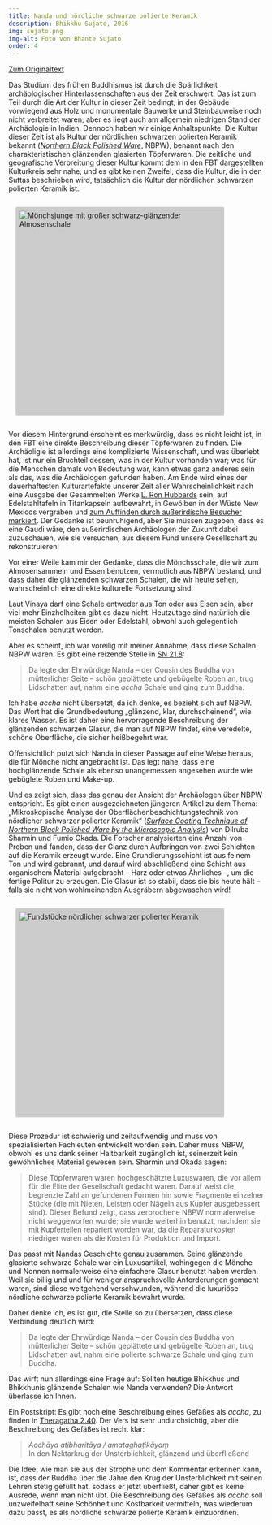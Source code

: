 ```yaml
---
title: Nanda und nördliche schwarze polierte Keramik
description: Bhikkhu Sujato, 2016
img: sujato.png
img-alt: Foto von Bhante Sujato
order: 4
---
```


[Zum Originaltext](https://discourse.suttacentral.net/t/nanda-and-northern-black-polished-ware/2919)

Das Studium des frühen Buddhismus ist durch die Spärlichkeit archäologischer Hinterlassenschaften aus der Zeit erschwert. Das ist zum Teil durch die Art der Kultur in dieser Zeit bedingt, in der Gebäude vorwiegend aus Holz und monumentale Bauwerke und Steinbauweise noch nicht verbreitet waren; aber es liegt auch am allgemein niedrigen Stand der Archäologie in Indien. Dennoch haben wir einige Anhaltspunkte. Die Kultur dieser Zeit ist als Kultur der nördlichen schwarzen polierten Keramik bekannt ([*Northern Black Polished Ware*](https://en.wikipedia.org/wiki/Northern_Black_Polished_Ware), NBPW), benannt nach den charakteristischen glänzenden glasierten Töpferwaren. Die zeitliche und geografische Verbreitung dieser Kultur kommt dem in den FBT dargestellten Kulturkreis sehr nahe, und es gibt keinen Zweifel, dass die Kultur, die in den Suttas beschrieben wird, tatsächlich die Kultur der nördlichen schwarzen polierten Keramik ist.

<style>
.my-img {
  margin: 1.0em;
  padding: 0.4em; 
  border-radius: 0.2em; 
  background: #cccccc;"
}
</style>
<a href="https://scdd.sfo2.cdn.digitaloceanspaces.com/uploads/original/2X/3/3f5b492c916af3aaefb8c0882bb2012b691e9899.jpg"><img height="400" alt="Mönchsjunge mit großer schwarz-glänzender Almosenschale" src="https://scdd.sfo2.cdn.digitaloceanspaces.com/uploads/original/2X/3/3f5b492c916af3aaefb8c0882bb2012b691e9899.jpg" class="my-img"></a>

Vor diesem Hintergrund erscheint es merkwürdig, dass es nicht leicht ist, in den FBT eine direkte Beschreibung dieser Töpferwaren zu finden. Die Archäoligie ist allerdings eine komplizierte Wissenschaft, und was überlebt hat, ist nur ein Bruchteil dessen, was in der Kultur vorhanden war; was für die Menschen damals von Bedeutung war, kann etwas ganz anderes sein als das, was die Archäologen gefunden haben. Am Ende wird eines der dauerhaftesten Kulturartefakte unserer Zeit aller Wahrscheinlichkeit nach eine Ausgabe der Gesammelten Werke [L. Ron Hubbards](https://de.wikipedia.org/wiki/L._Ron_Hubbard) sein, auf Edelstahltafeln in Titankapseln aufbewahrt, in Gewölben in der Wüste New Mexicos vergraben und [zum Auffinden durch außerirdische Besucher markiert](https://www.wikiwand.com/en/Trementina_Base). Der Gedanke ist beunruhigend, aber Sie müssen zugeben, dass es eine Gaudi wäre, den außerirdischen Archäologen der Zukunft dabei zuzuschauen, wie sie versuchen, aus diesem Fund unsere Gesellschaft zu rekonstruieren!

Vor einer Weile kam mir der Gedanke, dass die Mönchsschale, die wir zum Almosensammeln und Essen benutzen, vermutlich aus NBPW bestand, und dass daher die glänzenden schwarzen Schalen, die wir heute sehen, wahrscheinlich eine direkte kulturelle Fortsetzung sind.

Laut Vinaya darf eine Schale entweder aus Ton oder aus Eisen sein, aber viel mehr Einzhelheiten gibt es dazu nicht. Heutzutage sind natürlich die meisten Schalen aus Eisen oder Edelstahl, obwohl auch gelegentlich Tonschalen benutzt werden.

Aber es scheint, ich war voreilig mit meiner Annahme, dass diese Schalen NBPW waren.  Es gibt eine reizende Stelle in [SN 21.8](#/sutta/sn21.8/de/sabbamitta):

>Da legte der Ehrwürdige Nanda – der Cousin des Buddha von mütterlicher Seite – schön geplättete und gebügelte Roben an, trug Lidschatten auf, nahm eine *accha* Schale und ging zum Buddha.

Ich habe *accha* nicht übersetzt, da ich denke, es bezieht sich auf NBPW. Das Wort hat die Grundbedeutung „glänzend, klar, durchscheinend“, wie klares Wasser. Es ist daher eine hervorragende Beschreibung der glänzenden schwarzen Glasur, die man auf NBPW findet, eine veredelte, schöne Oberfläche, die sicher heißbegehrt war.

Offensichtlich putzt sich Nanda in dieser Passage auf eine Weise heraus, die für Mönche nicht angebracht ist. Das legt nahe, dass eine hochglänzende Schale als ebenso unangemessen angesehen wurde wie gebüglete Roben und Make-up.

Und es zeigt sich, dass das genau der Ansicht der Archäologen über NBPW entspricht. Es gibt einen ausgezeichneten jüngeren Artikel zu dem Thema: „Mikroskopische Analyse der Oberflächenbeschichtungstechnik von nördlicher schwarzer polierter Keramik“ ([*Surface Coating Technique of Northern Black Polished Ware by the Microscopic Analysis*](http://www.ancient-asia-journal.com/articles/10.5334/aa.12305/)) von Dilruba Sharmin und Fumio Okada. Die Forscher analysierten eine Anzahl von Proben und fanden, dass der Glanz durch Aufbringen von zwei Schichten auf die Keramik erzeugt wurde.  Eine Grundierungsschicht ist aus feinem Ton und wird gebrannt, und darauf wird abschließend eine Schicht aus organischem Material aufgebracht – Harz oder etwas Ähnliches –, um die fertige Politur zu erzeugen. Die Glasur ist so stabil, dass sie bis heute hält – falls sie nicht von wohlmeinenden Ausgräbern abgewaschen wird!

<a title="Nördliche schwarze polierte Keramik, aus: Ancient Asia, Surface Coating Technique" href="http://www.ancient-asia-journal.com/articles/10.5334/aa.12305/" target="_blank"><img height="400" alt="Fundstücke nördlicher schwarzer polierter Keramik" src="https://scdd.sfo2.cdn.digitaloceanspaces.com/uploads/original/2X/a/ae8cb8ce24dd195ef96dceaf119e63bb0c9f6854.jpg" class="my-img"></a>

Diese Prozedur ist schwierig und zeitaufwendig und muss von spezialisierten Fachleuten entwickelt worden sein. Daher muss NBPW, obwohl es uns dank seiner Haltbarkeit zugänglich ist, seinerzeit kein gewöhnliches Material gewesen sein. Sharmin und Okada sagen:

>Diese Töpferwaren waren hochgeschätzte Luxuswaren, die vor allem für die Elite der Gesellschaft gedacht waren. Darauf weist die begrenzte Zahl an gefundenen Formen hin sowie Fragmente einzelner Stücke (die mit Nieten, Leisten oder Nägeln aus Kupfer ausgebessert sind). Dieser Befund zeigt, dass zerbrochene NBPW normalerweise nicht weggeworfen wurde; sie wurde weiterhin benutzt, nachdem sie mit Kupferteilen repariert worden war, da die Reparaturkosten niedriger waren als die Kosten für Produktion und Import.

Das passt mit Nandas Geschichte genau zusammen. Seine glänzende glasierte schwarze Schale war ein Luxusartikel, wohingegen die Mönche und Nonnen normalerweise eine einfachere Glasur benutzt haben werden. Weil sie billig und und für weniger anspruchsvolle Anforderungen gemacht waren, sind diese weitgehend verschwunden, während die luxuriöse nördliche schwarze polierte Keramik bewahrt wurde.

Daher denke ich, es ist gut, die Stelle so zu übersetzen, dass diese Verbindung deutlich wird:

>Da legte der Ehrwürdige Nanda – der Cousin des Buddha von mütterlicher Seite – schön geplättete und gebügelte Roben an, trug Lidschatten auf, nahm eine polierte schwarze Schale und ging zum Buddha.

Das wirft nun allerdings eine Frage auf: Sollten heutige Bhikkhus und Bhikkhunis glänzende Schalen wie Nanda verwenden? Die Antwort überlasse ich Ihnen.

Ein Postskript: Es gibt noch eine Beschreibung eines Gefäßes als *accha*, zu finden in [Theragatha 2.40](#/sutta/thag2.40:1.2/de/sabbamitta). Der Vers ist sehr undurchsichtig, aber die Beschreibung des Gefäßes ist recht klar:

>*Acchāya atibharitāya / amataghaṭikāyaṃ*  
>In den Nektarkrug der Unsterblichkeit, glänzend und überfließend

Die Idee, wie man sie aus der Strophe und dem Kommentar erkennen kann, ist, dass der Buddha über die Jahre den Krug der Unsterblichkeit mit seinen Lehren stetig gefüllt hat, sodass er jetzt überfließt, daher gibt es keine Ausrede, wenn man nicht übt. Die Beschreibung des Gefäßes als *accha* soll unzweifelhaft seine Schönheit und Kostbarkeit vermitteln, was wiederum dazu passt, es als nördliche schwarze polierte Keramik einzuordnen.
